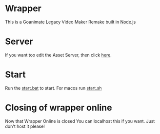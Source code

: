 # Wrapper
This is a Goanimate Legacy Video Maker Remake built in [Node.js](https://nodejs.org/)

# Server
If you want too edit the Asset Server, then click [here](https://github.com/2Epik4u/Wrapper-Online-Assets).

# Start
Run the [start.bat](https://github.com/Crashenterminate/WrapperOnline/blob/master/start.bat) to start.
For macos run [start.sh](https://github.com/Crashenterminate/WrapperOnline/blob/master/start.sh)

# Closing of wrapper online
Now that Wrapper Online is closed You can localhost this if you want. Just don't host it please!
